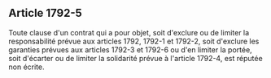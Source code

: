 Article 1792-5
----
Toute clause d'un contrat qui a pour objet, soit d'exclure ou de limiter la
responsabilité prévue aux articles 1792, 1792-1 et 1792-2, soit d'exclure les
garanties prévues aux articles 1792-3 et 1792-6 ou d'en limiter la portée, soit
d'écarter ou de limiter la solidarité prévue à l'article 1792-4, est réputée non
écrite.
